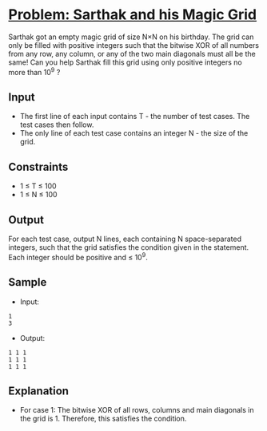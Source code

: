 # [Problem: Sarthak and his Magic Grid](https://www.codechef.com/problems/GRIDXOR)

Sarthak got an empty magic grid of size N×N on his birthday. The grid can only be filled with positive integers such that the bitwise XOR of all numbers from any row, any column, or any of the two main diagonals must all be the same! Can you help Sarthak fill this grid using only positive integers no more than 10<sup>9</sup> ? 

## Input

- The first line of each input contains T - the number of test cases. The test cases then follow.
- The only line of each test case contains an integer N - the size of the grid.

## Constraints

- 1 ≤ T ≤ 100
- 1 ≤ N ≤ 100

## Output

For each test case, output N lines, each containing N space-separated integers, such that the grid satisfies the condition given in the statement.<br>
Each integer should be positive and ≤ 10<sup>9</sup>.

## Sample

- Input:
```
1
3
```

- Output:
```
1 1 1
1 1 1
1 1 1
```

## Explanation

- For case 1: The bitwise XOR of all rows, columns and main diagonals in the grid is 1. Therefore, this satisfies the condition.

